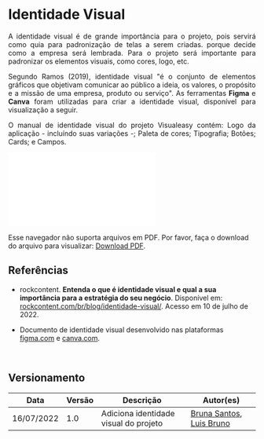 # Identidade Visual

<p align="justify">A identidade visual é de grande importância para o projeto, pois servirá como quia para padronização de telas a serem criadas. porque decide como a empresa será lembrada. Para o projeto será importante para padronizar os elementos visuais, como cores, logo, etc.</p>

<p align="justify">Segundo Ramos (2019), identidade visual "é o conjunto de elementos gráficos que objetivam comunicar ao público a ideia, os valores, o propósito e a missão de uma empresa, produto ou serviço". As ferramentas <b>Figma</b> e <b>Canva</b> foram utilizadas para criar a identidade visual, disponível para visualização a seguir.</p>

<p align="justify">O manual de identidade visual do projeto Visualeasy contém: Logo da aplicação - incluíndo suas variações -; Paleta de cores; Tipografia; Botões; Cards; e Campos.</p>

 <object data="/Imagens/id-visual.pdf" type="application/pdf" width="690px" height="430px">
<embed src="/Imagens/id-visual.pdf">
        <p>Esse navegador não suporta arquivos em PDF. Por favor, faça o download do arquivo para visualizar: <a href="/Imagens/id-visual.pdf">Download PDF</a>.</p>
    </embed>
</object>


## Referências
+ rockcontent. <b>Entenda o que é identidade visual e qual a sua importância para a estratégia do seu negócio</b>. Disponível em: [rockcontent.com/br/blog/identidade-visual/](https://rockcontent.com/br/blog/identidade-visual/). Acesso em 10 de julho de 2022.

+ Documento de identidade visual desenvolvido nas plataformas [figma.com](https://www.figma.com/) e [canva.com](https://www.canva.com/).

<br>

## Versionamento

| Data | Versão | Descrição | Autor(es) |
|------|------|------|------|
|16/07/2022|1.0|Adiciona identidade visual do projeto|[Bruna Santos](https://github.com/brunaalmeidasantos), [Luis Bruno](https://github.com/lbrunofidelis)|